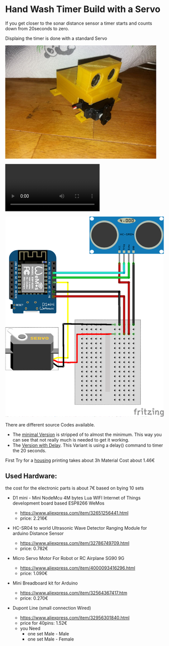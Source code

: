 Hand Wash Timer Build with a Servo
==================================


If you get closer to the sonar distance sensor a timer starts 
and counts down from 20seconds to zero.

Displaing the timer is done with a standard Servo

![Example Image](img/in-housing.png)

![Video](img/HandWashTimerServo.mp4)

![Schaltplan](img/wemos-servo-hc-sr04_Steckplatine.png)

There are different source Codes available.

 - The [minimal Version](src/Wemos-D1-HandwashTimerServo-Minimal) is stripped of to almost the minimum. This way you can see that not really much is needed to get it working.
 - The [Version with Delay](src/Wemos-D1-HandwashTimerServo). This Variant is using a delay() command to timer the 20 seconds.

First Try for a [housing](3D-Thing/)
   printing takes about 3h
   Material Cost about 1.46€


Used Hardware:
--------------
   the cost for the electronic parts is about 7€ 
   based on bying 10 sets


* D1 mini - Mini NodeMcu 4M bytes Lua WIFI Internet of Things development board based ESP8266 WeMos
   - https://www.aliexpress.com/item/32651256441.html
   - price: 2.216€

* HC-SR04 to world Ultrasonic Wave Detector Ranging Module for arduino Distance Sensor
   - https://www.aliexpress.com/item/32786749709.html
   - price: 0.782€ 
   
* Micro Servo Motor For Robot or RC Airplane SG90 9G
   - https://www.aliexpress.com/item/4000093416296.html   
   - price: 1.090€
   
* Mini Breadboard kit for Arduino
   - https://www.aliexpress.com/item/32564367417.htm
   - price: 0.270€
 
* Dupont Line (small connection Wired)
   - https://www.aliexpress.com/item/32956301840.html
   - price for 40pins: 1.52€
   - you Need 
     - one set Male - Male
     - one set Male - Female
     